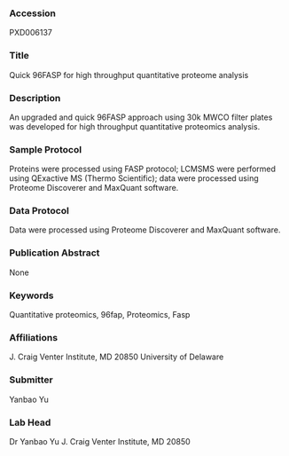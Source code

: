 ### Accession
PXD006137

### Title
Quick 96FASP for high throughput quantitative proteome analysis

### Description
An upgraded and quick 96FASP approach using 30k MWCO filter plates was developed for high throughput quantitative proteomics analysis.

### Sample Protocol
Proteins were processed using FASP protocol; LCMSMS were performed using QExactive MS (Thermo Scientific); data were processed using Proteome Discoverer and MaxQuant software.

### Data Protocol
Data were processed using Proteome Discoverer and MaxQuant software.

### Publication Abstract
None

### Keywords
Quantitative proteomics, 96fap, Proteomics, Fasp

### Affiliations
J. Craig Venter Institute, MD 20850
University of Delaware

### Submitter
Yanbao Yu

### Lab Head
Dr Yanbao Yu
J. Craig Venter Institute, MD 20850


